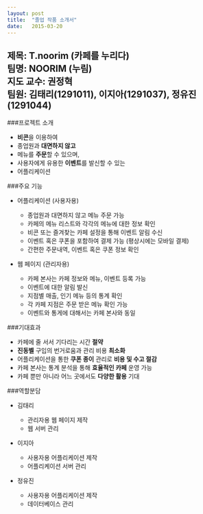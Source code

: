 ```yaml
---
layout: post
title:  "졸업 작품 소개서"
date:   2015-03-20
---
```


**제목**: T.noorim (카페를 누리다)  
**팀명**: NOORIM (누림)  
**지도 교수**: 권정혁  
**팀원**: 김태리(1291011), 이지아(1291037), 정유진(1291044)  
---

###프로젝트 소개  
- **비콘**을 이용하여  
- 종업원과 **대면하지 않고**  
- 메뉴를 **주문**할 수 있으며,  
- 사용자에게 유용한 **이벤트**를 발신할 수 있는  
- 어플리케이션  

###주요 기능  
- 어플리케이션 (사용자용)  
    + 종업원과 대면하지 않고 메뉴 주문 가능  
    + 카페의 메뉴 리스트와 각각의 메뉴에 대한 정보 확인  
    + 비콘 또는 즐겨찾는 카페 설정을 통해 이벤트 알림 수신  
    + 이벤트 혹은 쿠폰을 포함하여 결제 가능 (평상시에는 모바일 결제)  
    + 간편한 주문내역, 이벤트 혹은 쿠폰 정보 확인  

- 웹 페이지 (관리자용)  
    + 카페 본사는 카페 정보와 메뉴, 이벤트 등록 가능  
    + 이벤트에 대한 알림 발신  
    + 지점별 매출, 인기 메뉴 등의 통계 확인  
    + 각 카페 지점은 주문 받은 메뉴 확인 가능  
    + 이벤트와 통게에 대해서는 카페 본사와 동일  

###기대효과  
- 카페에 줄 서서 기다리는 시간 **절약**  
- **진동벨** 구입의 번거로움과 관리 비용 **최소화**  
- 어플리케이션을 통한 **쿠폰 종이** 관리로 **비용 및 수고 절감**  
- 카페 본사는 통계 분석을 통해 **효율적인 카페** 운영 가능  
- 카페 뿐만 아니라 어느 곳에서도 **다양한 활용** 기대  

###역할분담  
- 김태리  
    + 관리자용 웹 페이지 제작  
    + 웹 서버 관리  

- 이지아  
    + 사용자용 어플리케이션 제작  
    + 어플리케이션 서버 관리  

- 정유진  
    + 사용자용 어플리케이션 제작  
    + 데이터베이스 관리  